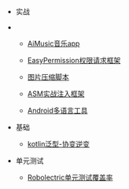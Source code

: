 * 实战
* 
    * [AiMusic音乐app](/android/aimusic.md)

    * [EasyPermission权限请求框架](/android/easypermission.md)

    * [图片压缩脚本](/android/tinypng_plugin.md)
    
    * [ASM实战注入框架](/android/injectservice.md)

    * [Android多语言工具](/android/multi_language.md)

* 基础

    * [kotlin泛型-协变逆变](/android/generisc.md)

* 单元测试

    * [Robolectric单元测试覆盖率](/android/robolectric.md)
    

<!-- * 开源框架

    * [Retrofit](/android/opensource/retrofit.md)

    * [LiveData](/android/opensource/livedata.md)
 -->
